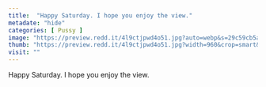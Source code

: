 ```yaml
---
title:  "Happy Saturday. I hope you enjoy the view."
metadate: "hide"
categories: [ Pussy ]
image: "https://preview.redd.it/4l9ctjpwd4o51.jpg?auto=webp&s=29c59cb5ad6053399b10c7b8320055fd645fc415"
thumb: "https://preview.redd.it/4l9ctjpwd4o51.jpg?width=960&crop=smart&auto=webp&s=ac1d848eb77498887b70f3b17d07aa7c43e6421a"
visit: ""
---
```

Happy Saturday. I hope you enjoy the view.

